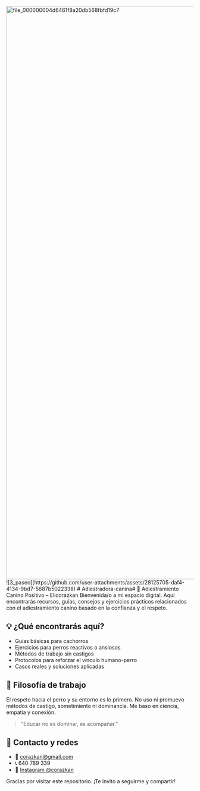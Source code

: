 
<img width="1024" height="1536" alt="file_000000004d6461f8a20db568fbfd19c7" src="https://github.com/user-attachments/assets/0817f857-7501-4811-aef8-57b2e09ab9a6" />
![3_paseo](https://github.com/user-attachments/assets/28125705-daf4-4134-9bd7-5687b5022338)
# Adiestradora-canina# 🐶 Adiestramiento Canino Positivo – Elicorazkan
Bienvenida/o a mi espacio digital. Aquí encontrarás recursos, guías, consejos y ejercicios prácticos relacionados con el adiestramiento canino basado en la confianza y el respeto.

## 💡 ¿Qué encontrarás aquí?
- Guías básicas para cachorros
- Ejercicios para perros reactivos o ansiosos
- Métodos de trabajo sin castigos
- Protocolos para reforzar el vínculo humano-perro
- Casos reales y soluciones aplicadas

## 🧠 Filosofía de trabajo

El respeto hacia el perro y su entorno es lo primero. No uso ni promuevo métodos de castigo, sometimiento ni dominancia. Me baso en ciencia, empatía y conexión.

> “Educar no es dominar, es acompañar.”

## 📩 Contacto y redes

- 📧 corazkan@gmail.com  
- 📞 640 789 339  
- 📸 [Instagram @corazkan](https://www.instagram.com/corazkan)

Gracias por visitar este repositorio. ¡Te invito a seguirme y compartir!
